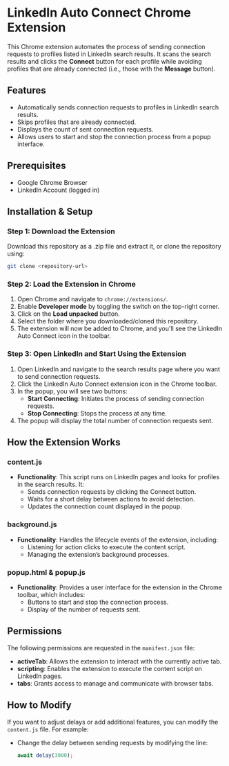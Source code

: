 # LinkedIn Auto Connect Chrome Extension

This Chrome extension automates the process of sending connection requests to profiles listed in LinkedIn search results. It scans the search results and clicks the **Connect** button for each profile while avoiding profiles that are already connected (i.e., those with the **Message** button).

## Features

- Automatically sends connection requests to profiles in LinkedIn search results.
- Skips profiles that are already connected.
- Displays the count of sent connection requests.
- Allows users to start and stop the connection process from a popup interface.

## Prerequisites

- Google Chrome Browser
- LinkedIn Account (logged in)

## Installation & Setup

### Step 1: Download the Extension

Download this repository as a .zip file and extract it, or clone the repository using:

```bash
git clone <repository-url>
```

### Step 2: Load the Extension in Chrome

1. Open Chrome and navigate to `chrome://extensions/`.
2. Enable **Developer mode** by toggling the switch on the top-right corner.
3. Click on the **Load unpacked** button.
4. Select the folder where you downloaded/cloned this repository.
5. The extension will now be added to Chrome, and you'll see the LinkedIn Auto Connect icon in the toolbar.

### Step 3: Open LinkedIn and Start Using the Extension

1. Open LinkedIn and navigate to the search results page where you want to send connection requests.
2. Click the LinkedIn Auto Connect extension icon in the Chrome toolbar.
3. In the popup, you will see two buttons:
   - **Start Connecting**: Initiates the process of sending connection requests.
   - **Stop Connecting**: Stops the process at any time.
4. The popup will display the total number of connection requests sent.

## How the Extension Works

### content.js
- **Functionality**: This script runs on LinkedIn pages and looks for profiles in the search results. It:
  - Sends connection requests by clicking the Connect button.
  - Waits for a short delay between actions to avoid detection.
  - Updates the connection count displayed in the popup.

### background.js
- **Functionality**: Handles the lifecycle events of the extension, including:
  - Listening for action clicks to execute the content script.
  - Managing the extension’s background processes.

### popup.html & popup.js
- **Functionality**: Provides a user interface for the extension in the Chrome toolbar, which includes:
  - Buttons to start and stop the connection process.
  - Display of the number of requests sent.

## Permissions

The following permissions are requested in the `manifest.json` file:

- **activeTab**: Allows the extension to interact with the currently active tab.
- **scripting**: Enables the extension to execute the content script on LinkedIn pages.
- **tabs**: Grants access to manage and communicate with browser tabs.

## How to Modify

If you want to adjust delays or add additional features, you can modify the `content.js` file. For example:
- Change the delay between sending requests by modifying the line:
  ```javascript
  await delay(3000);
